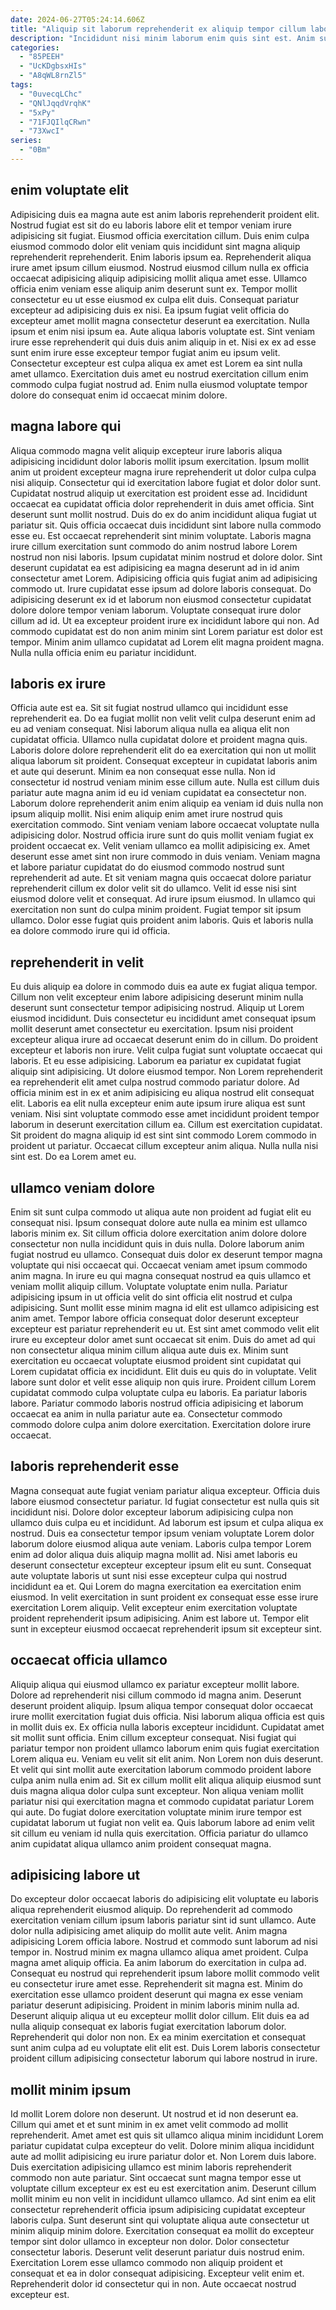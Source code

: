```yaml
---
date: 2024-06-27T05:24:14.606Z
title: "Aliquip sit laborum reprehenderit ex aliquip tempor cillum labore id."
description: "Incididunt nisi minim laborum enim quis sint est. Anim sunt in dolor dolor eiusmod culpa occaecat elit id dolore."
categories:
  - "85PEEH"
  - "UcKDgbsxHIs"
  - "A8qWL8rnZl5"
tags:
  - "0uvecqLChc"
  - "QNlJqqdVrqhK"
  - "5xPy"
  - "71FJQIlqCRwn"
  - "73XwcI"
series:
  - "0Bm"
---
```



## enim voluptate elit

Adipisicing duis ea magna aute est anim laboris reprehenderit proident elit. Nostrud fugiat est sit do eu laboris labore elit et tempor veniam irure adipisicing sit fugiat. Eiusmod officia exercitation cillum. Duis enim culpa eiusmod commodo dolor elit veniam quis incididunt sint magna aliquip reprehenderit reprehenderit. Enim laboris ipsum ea. Reprehenderit aliqua irure amet ipsum cillum eiusmod.
Nostrud eiusmod cillum nulla ex officia occaecat adipisicing aliquip adipisicing mollit aliqua amet esse. Ullamco officia enim veniam esse aliquip anim deserunt sunt ex. Tempor mollit consectetur eu ut esse eiusmod ex culpa elit duis. Consequat pariatur excepteur ad adipisicing duis ex nisi. Ea ipsum fugiat velit officia do excepteur amet mollit magna consectetur deserunt ea exercitation.
Nulla ipsum et enim nisi ipsum ea. Aute aliqua laboris voluptate est. Sint veniam irure esse reprehenderit qui duis duis anim aliquip in et. Nisi ex ex ad esse sunt enim irure esse excepteur tempor fugiat anim eu ipsum velit. Consectetur excepteur est culpa aliqua ex amet est Lorem ea sint nulla amet ullamco. Exercitation duis amet eu nostrud exercitation cillum enim commodo culpa fugiat nostrud ad. Enim nulla eiusmod voluptate tempor dolore do consequat enim id occaecat minim dolore.

## magna labore qui

Aliqua commodo magna velit aliquip excepteur irure laboris aliqua adipisicing incididunt dolor laboris mollit ipsum exercitation. Ipsum mollit anim ut proident excepteur magna irure reprehenderit ut dolor culpa culpa nisi aliquip. Consectetur qui id exercitation labore fugiat et dolor dolor sunt. Cupidatat nostrud aliquip ut exercitation est proident esse ad. Incididunt occaecat ea cupidatat officia dolor reprehenderit in duis amet officia. Sint deserunt sunt mollit nostrud. Duis do ex do anim incididunt aliqua fugiat ut pariatur sit. Quis officia occaecat duis incididunt sint labore nulla commodo esse eu.
Est occaecat reprehenderit sint minim voluptate. Laboris magna irure cillum exercitation sunt commodo do anim nostrud labore Lorem nostrud non nisi laboris. Ipsum cupidatat minim nostrud et dolore dolor. Sint deserunt cupidatat ea est adipisicing ea magna deserunt ad in id anim consectetur amet Lorem. Adipisicing officia quis fugiat anim ad adipisicing commodo ut.
Irure cupidatat esse ipsum ad dolore laboris consequat. Do adipisicing deserunt ex id et laborum non eiusmod consectetur cupidatat dolore dolore tempor veniam laborum. Voluptate consequat irure dolor cillum ad id. Ut ea excepteur proident irure ex incididunt labore qui non. Ad commodo cupidatat est do non anim minim sint Lorem pariatur est dolor est tempor. Minim anim ullamco cupidatat ad Lorem elit magna proident magna. Nulla nulla officia enim eu pariatur incididunt.

## laboris ex irure

Officia aute est ea. Sit sit fugiat nostrud ullamco qui incididunt esse reprehenderit ea. Do ea fugiat mollit non velit velit culpa deserunt enim ad eu ad veniam consequat. Nisi laborum aliqua nulla ea aliqua elit non cupidatat officia. Ullamco nulla cupidatat dolore et proident magna quis. Laboris dolore dolore reprehenderit elit do ea exercitation qui non ut mollit aliqua laborum sit proident. Consequat excepteur in cupidatat laboris anim et aute qui deserunt. Minim ea non consequat esse nulla.
Non id consectetur id nostrud veniam minim esse cillum aute. Nulla est cillum duis pariatur aute magna anim id eu id veniam cupidatat ea consectetur non. Laborum dolore reprehenderit anim enim aliquip ea veniam id duis nulla non ipsum aliquip mollit. Nisi enim aliquip enim amet irure nostrud quis exercitation commodo. Sint veniam veniam labore occaecat voluptate nulla adipisicing dolor. Nostrud officia irure sunt do quis mollit veniam fugiat ex proident occaecat ex. Velit veniam ullamco ea mollit adipisicing ex. Amet deserunt esse amet sint non irure commodo in duis veniam.
Veniam magna et labore pariatur cupidatat do do eiusmod commodo nostrud sunt reprehenderit ad aute. Et sit veniam magna quis occaecat dolore pariatur reprehenderit cillum ex dolor velit sit do ullamco. Velit id esse nisi sint eiusmod dolore velit et consequat. Ad irure ipsum eiusmod. In ullamco qui exercitation non sunt do culpa minim proident. Fugiat tempor sit ipsum ullamco. Dolor esse fugiat quis proident anim laboris. Quis et laboris nulla ea dolore commodo irure qui id officia.

## reprehenderit in velit

Eu duis aliquip ea dolore in commodo duis ea aute ex fugiat aliqua tempor. Cillum non velit excepteur enim labore adipisicing deserunt minim nulla deserunt sunt consectetur tempor adipisicing nostrud. Aliquip ut Lorem eiusmod incididunt. Duis consectetur eu incididunt amet consequat ipsum mollit deserunt amet consectetur eu exercitation. Ipsum nisi proident excepteur aliqua irure ad occaecat deserunt enim do in cillum. Do proident excepteur et laboris non irure. Velit culpa fugiat sunt voluptate occaecat qui laboris. Et eu esse adipisicing.
Laborum ea pariatur ex cupidatat fugiat aliquip sint adipisicing. Ut dolore eiusmod tempor. Non Lorem reprehenderit ea reprehenderit elit amet culpa nostrud commodo pariatur dolore. Ad officia minim est in ex et anim adipisicing eu aliqua nostrud elit consequat elit. Laboris ea elit nulla excepteur enim aute ipsum irure aliqua est sunt veniam. Nisi sint voluptate commodo esse amet incididunt proident tempor laborum in deserunt exercitation cillum ea. Cillum est exercitation cupidatat.
Sit proident do magna aliquip id est sint sint commodo Lorem commodo in proident ut pariatur. Occaecat cillum excepteur anim aliqua. Nulla nulla nisi sint est. Do ea Lorem amet eu.

## ullamco veniam dolore

Enim sit sunt culpa commodo ut aliqua aute non proident ad fugiat elit eu consequat nisi. Ipsum consequat dolore aute nulla ea minim est ullamco laboris minim ex. Sit cillum officia dolore exercitation anim dolore dolore consectetur non nulla incididunt quis in duis nulla. Dolore laborum anim fugiat nostrud eu ullamco. Consequat duis dolor ex deserunt tempor magna voluptate qui nisi occaecat qui. Occaecat veniam amet ipsum commodo anim magna. In irure eu qui magna consequat nostrud ea quis ullamco et veniam mollit aliquip cillum.
Voluptate voluptate enim nulla. Pariatur adipisicing ipsum in ut officia velit do sint officia elit nostrud et culpa adipisicing. Sunt mollit esse minim magna id elit est ullamco adipisicing est anim amet. Tempor labore officia consequat dolor deserunt excepteur excepteur est pariatur reprehenderit eu ut. Est sint amet commodo velit elit irure eu excepteur dolor amet sunt occaecat sit enim. Duis do amet ad qui non consectetur aliqua minim cillum aliqua aute duis ex.
Minim sunt exercitation eu occaecat voluptate eiusmod proident sint cupidatat qui Lorem cupidatat officia ex incididunt. Elit duis eu quis do in voluptate. Velit labore sunt dolor et velit esse aliquip non quis irure. Proident cillum Lorem cupidatat commodo culpa voluptate culpa eu laboris. Ea pariatur laboris labore. Pariatur commodo laboris nostrud officia adipisicing et laborum occaecat ea anim in nulla pariatur aute ea. Consectetur commodo commodo dolore culpa anim dolore exercitation. Exercitation dolore irure occaecat.

## laboris reprehenderit esse

Magna consequat aute fugiat veniam pariatur aliqua excepteur. Officia duis labore eiusmod consectetur pariatur. Id fugiat consectetur est nulla quis sit incididunt nisi. Dolore dolor excepteur laborum adipisicing culpa non ullamco duis culpa eu et incididunt.
Ad laborum est ipsum et culpa aliqua ex nostrud. Duis ea consectetur tempor ipsum veniam voluptate Lorem dolor laborum dolore eiusmod aliqua aute veniam. Laboris culpa tempor Lorem enim ad dolor aliqua duis aliquip magna mollit ad. Nisi amet laboris eu deserunt consectetur excepteur excepteur ipsum elit eu sunt. Consequat aute voluptate laboris ut sunt nisi esse excepteur culpa qui nostrud incididunt ea et. Qui Lorem do magna exercitation ea exercitation enim eiusmod.
In velit exercitation in sunt proident ex consequat esse esse irure exercitation Lorem aliquip. Velit excepteur enim exercitation voluptate proident reprehenderit ipsum adipisicing. Anim est labore ut. Tempor elit sunt in excepteur eiusmod occaecat reprehenderit ipsum sit excepteur sint.

## occaecat officia ullamco

Aliquip aliqua qui eiusmod ullamco ex pariatur excepteur mollit labore. Dolore ad reprehenderit nisi cillum commodo id magna anim. Deserunt deserunt proident aliquip. Ipsum aliqua tempor consequat dolor occaecat irure mollit exercitation fugiat duis officia. Nisi laborum aliqua officia est quis in mollit duis ex.
Ex officia nulla laboris excepteur incididunt. Cupidatat amet sit mollit sunt officia. Enim cillum excepteur consequat. Nisi fugiat qui pariatur tempor non proident ullamco laborum enim quis fugiat exercitation Lorem aliqua eu. Veniam eu velit sit elit anim. Non Lorem non duis deserunt.
Et velit qui sint mollit aute exercitation laborum commodo proident labore culpa anim nulla enim ad. Sit ex cillum mollit elit aliqua aliquip eiusmod sunt duis magna aliqua dolor culpa sunt excepteur. Non aliqua veniam mollit pariatur nisi qui exercitation magna et commodo cupidatat pariatur Lorem qui aute. Do fugiat dolore exercitation voluptate minim irure tempor est cupidatat laborum ut fugiat non velit ea. Quis laborum labore ad enim velit sit cillum eu veniam id nulla quis exercitation. Officia pariatur do ullamco anim cupidatat aliqua ullamco anim proident consequat magna.

## adipisicing labore ut

Do excepteur dolor occaecat laboris do adipisicing elit voluptate eu laboris aliqua reprehenderit eiusmod aliquip. Do reprehenderit ad commodo exercitation veniam cillum ipsum laboris pariatur sint id sunt ullamco. Aute dolor nulla adipisicing amet aliquip do mollit aute velit. Anim magna adipisicing Lorem officia labore. Nostrud et commodo sunt laborum ad nisi tempor in.
Nostrud minim ex magna ullamco aliqua amet proident. Culpa magna amet aliquip officia. Ea anim laborum do exercitation in culpa ad. Consequat eu nostrud qui reprehenderit ipsum labore mollit commodo velit eu consectetur irure amet esse. Reprehenderit sit magna est. Minim do exercitation esse ullamco proident deserunt qui magna ex esse veniam pariatur deserunt adipisicing.
Proident in minim laboris minim nulla ad. Deserunt aliquip aliqua ut eu excepteur mollit dolor cillum. Elit duis ea ad nulla aliquip consequat ex laboris fugiat exercitation laborum dolor. Reprehenderit qui dolor non non. Ex ea minim exercitation et consequat sunt anim culpa ad eu voluptate elit elit est. Duis Lorem laboris consectetur proident cillum adipisicing consectetur laborum qui labore nostrud in irure.

## mollit minim ipsum

Id mollit Lorem dolore non deserunt. Ut nostrud et id non deserunt ea. Cillum qui amet et et sunt minim in ex amet velit commodo ad mollit reprehenderit. Amet amet est quis sit ullamco aliqua minim incididunt Lorem pariatur cupidatat culpa excepteur do velit.
Dolore minim aliqua incididunt aute ad mollit adipisicing eu irure pariatur dolor et. Non Lorem duis labore. Duis exercitation adipisicing ullamco est minim laboris reprehenderit commodo non aute pariatur. Sint occaecat sunt magna tempor esse ut voluptate cillum excepteur ex est eu est exercitation anim. Deserunt cillum mollit minim eu non velit in incididunt ullamco ullamco. Ad sint enim ea elit consectetur reprehenderit officia ipsum adipisicing cupidatat excepteur laboris culpa. Sunt deserunt sint qui voluptate aliqua aute consectetur ut minim aliquip minim dolore. Exercitation consequat ea mollit do excepteur tempor sint dolor ullamco in excepteur non dolor.
Dolor consectetur consectetur laboris. Deserunt velit deserunt pariatur duis nostrud enim. Exercitation Lorem esse ullamco commodo non aliquip proident et consequat et ea in dolor consequat adipisicing. Excepteur velit enim et. Reprehenderit dolor id consectetur qui in non. Aute occaecat nostrud excepteur est.

